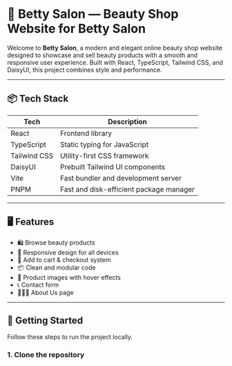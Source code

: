 # 💄 Betty Salon — Beauty Shop Website for Betty Salon

Welcome to **Betty Salon**, a modern and elegant online beauty shop website designed to showcase and sell beauty products with a smooth and responsive user experience. Built with React, TypeScript, Tailwind CSS, and DaisyUI, this project combines style and performance.

---

## 📦 Tech Stack

| Tech           | Description                              |
|----------------|------------------------------------------|
| React          | Frontend library                         |
| TypeScript     | Static typing for JavaScript             |
| Tailwind CSS   | Utility-first CSS framework              |
| DaisyUI        | Prebuilt Tailwind UI components          |
| Vite           | Fast bundler and development server      |
| PNPM           | Fast and disk-efficient package manager  |

---

## 🖥️ Features

- 🛍️ Browse beauty products
- 💅 Responsive design for all devices
- 🧾 Add to cart & checkout system
- 📦 Clean and modular code
- 📸 Product images with hover effects
- 📞 Contact form
- 🧑‍🤝‍🧑 About Us page

---

## 🚀 Getting Started

Follow these steps to run the project locally.

### 1. Clone the repository

<!-- ```bash
git clone https://github.com/yourusername/beauty-bliss.git
cd beauty-bliss
pnpm install
``` -->
